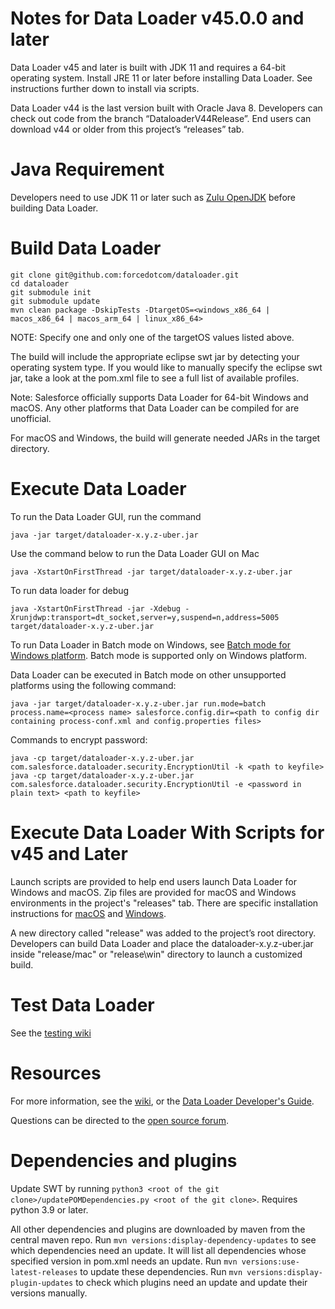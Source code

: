 # Notes for Data Loader v45.0.0 and later
 
Data Loader v45 and later is built with JDK 11 and requires a 64-bit operating system. Install JRE 11 or later before installing Data Loader. See instructions further down to install via scripts.
 
Data Loader v44 is the last version built with Oracle Java 8. Developers can check out code from the branch “DataloaderV44Release”. End users can download v44 or older from this project’s “releases” tab.

# Java Requirement
 
Developers need to use JDK 11 or later such as [Zulu OpenJDK](https://www.azul.com/downloads/zulu) before building Data Loader.
# Build Data Loader

    git clone git@github.com:forcedotcom/dataloader.git
    cd dataloader
    git submodule init
    git submodule update
    mvn clean package -DskipTests -DtargetOS=<windows_x86_64 | macos_x86_64 | macos_arm_64 | linux_x86_64>
    
NOTE: Specify one and only one of the targetOS values listed above.
    
The build will include the appropriate eclipse swt jar by detecting your operating system type. If you would like to manually specify the eclipse swt jar, take a look at the pom.xml file to see a full list of available profiles.

Note: Salesforce officially supports Data Loader for 64-bit Windows and macOS. Any other platforms that Data Loader can be compiled for are unofficial.

For macOS and Windows, the build will generate needed JARs in the target directory. 

    
# Execute Data Loader

To run the Data Loader GUI, run the command

    java -jar target/dataloader-x.y.z-uber.jar
    
Use the command below to run the Data Loader GUI on Mac

    java -XstartOnFirstThread -jar target/dataloader-x.y.z-uber.jar

To run data loader for debug

    java -XstartOnFirstThread -jar -Xdebug -Xrunjdwp:transport=dt_socket,server=y,suspend=n,address=5005  target/dataloader-x.y.z-uber.jar

To run Data Loader in Batch mode on Windows, see [Batch mode for Windows platform](https://developer.salesforce.com/docs/atlas.en-us.dataLoader.meta/dataLoader/loader_batchmode_intro.htm]). Batch mode is supported only on Windows platform.

Data Loader can be executed in Batch mode on other unsupported platforms using the following command:

    java -jar target/dataloader-x.y.z-uber.jar run.mode=batch process.name=<process name> salesforce.config.dir=<path to config dir containing process-conf.xml and config.properties files>

Commands to encrypt password:

    java -cp target/dataloader-x.y.z-uber.jar com.salesforce.dataloader.security.EncryptionUtil -k <path to keyfile>
    java -cp target/dataloader-x.y.z-uber.jar com.salesforce.dataloader.security.EncryptionUtil -e <password in plain text> <path to keyfile>

# Execute Data Loader With Scripts for v45 and Later
 
Launch scripts are provided to help end users launch Data Loader for Windows and macOS. Zip files are provided for macOS and Windows environments in the project's "releases" tab. There are specific installation instructions for [macOS](https://help.salesforce.com/articleView?id=sf.loader_install_mac.htm) and [Windows](https://help.​salesforce.com/articleView?id=​loader_install_windows.htm).
 
A new directory called "release" was added to the project’s root directory. Developers can build Data Loader and place the dataloader-x.y.z-uber.jar inside "release/mac" or "release\win" directory to launch a customized build.


# Test Data Loader

See the [testing wiki](https://github.com/forcedotcom/dataloader/wiki/Testing-Dataloader)

# Resources

For more information, see the [wiki](http://wiki.apexdevnet.com/index.php/Tools), or the [Data Loader Developer's Guide](https://na1.salesforce.com/help/doc/en/salesforce_data_loader.pdf). 

Questions can be directed to the [open source forum](https://developer.salesforce.com/forums?feedtype=RECENT&dc=APIs_and_Integration&criteria=ALLQUESTIONS&#!/feedtype=RECENT&criteria=ALLQUESTIONS&).

# Dependencies and plugins

Update SWT by running `python3 <root of the git clone>/updatePOMDependencies.py <root of the git clone>`. Requires python 3.9 or later.

All other dependencies and plugins are downloaded by maven from the central maven repo. Run `mvn versions:display-dependency-updates` to see which dependencies need an update. It will list all dependencies whose specified version in pom.xml needs an update. Run `mvn versions:use-latest-releases` to update these dependencies. Run `mvn versions:display-plugin-updates` to check which plugins need an update and update their versions manually.
